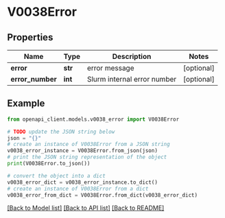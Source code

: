 # V0038Error


## Properties

Name | Type | Description | Notes
------------ | ------------- | ------------- | -------------
**error** | **str** | error message | [optional] 
**error_number** | **int** | Slurm internal error number | [optional] 

## Example

```python
from openapi_client.models.v0038_error import V0038Error

# TODO update the JSON string below
json = "{}"
# create an instance of V0038Error from a JSON string
v0038_error_instance = V0038Error.from_json(json)
# print the JSON string representation of the object
print(V0038Error.to_json())

# convert the object into a dict
v0038_error_dict = v0038_error_instance.to_dict()
# create an instance of V0038Error from a dict
v0038_error_from_dict = V0038Error.from_dict(v0038_error_dict)
```
[[Back to Model list]](../README.md#documentation-for-models) [[Back to API list]](../README.md#documentation-for-api-endpoints) [[Back to README]](../README.md)


